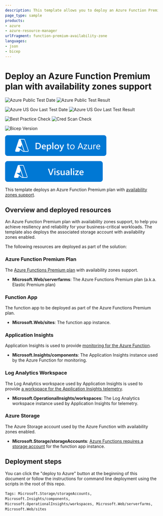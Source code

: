 ```yaml
---
description: This template allows you to deploy an Azure Function Premium plan with availability zones support, including an availability zones enabled storage account.
page_type: sample
products:
- azure
- azure-resource-manager
urlFragment: function-premium-availability-zone
languages:
- json
- bicep
---
```

# Deploy an Azure Function Premium plan with availability zones support

![Azure Public Test Date](https://azurequickstartsservice.blob.core.windows.net/badges/quickstarts/microsoft.web/function-premium-availability-zone/PublicLastTestDate.svg)
![Azure Public Test Result](https://azurequickstartsservice.blob.core.windows.net/badges/quickstarts/microsoft.web/function-premium-availability-zone/PublicDeployment.svg)

![Azure US Gov Last Test Date](https://azurequickstartsservice.blob.core.windows.net/badges/quickstarts/microsoft.web/function-premium-availability-zone/FairfaxLastTestDate.svg)
![Azure US Gov Last Test Result](https://azurequickstartsservice.blob.core.windows.net/badges/quickstarts/microsoft.web/function-premium-availability-zone/FairfaxDeployment.svg)

![Best Practice Check](https://azurequickstartsservice.blob.core.windows.net/badges/quickstarts/microsoft.web/function-premium-availability-zone/BestPracticeResult.svg)
![Cred Scan Check](https://azurequickstartsservice.blob.core.windows.net/badges/quickstarts/microsoft.web/function-premium-availability-zone/CredScanResult.svg)

![Bicep Version](https://azurequickstartsservice.blob.core.windows.net/badges/quickstarts/microsoft.web/function-premium-availability-zone/BicepVersion.svg)

[![Deploy To Azure](https://raw.githubusercontent.com/Azure/azure-quickstart-templates/master/1-CONTRIBUTION-GUIDE/images/deploytoazure.svg?sanitize=true)](https://portal.azure.com/#create/Microsoft.Template/uri/https%3A%2F%2Fraw.githubusercontent.com%2FAzure%2Fazure-quickstart-templates%2Fmaster%2Fquickstarts%2Fmicrosoft.web%2Ffunction-premium-availability-zone%2Fazuredeploy.json)

[![Visualize](https://raw.githubusercontent.com/Azure/azure-quickstart-templates/master/1-CONTRIBUTION-GUIDE/images/visualizebutton.svg?sanitize=true)](http://armviz.io/#/?load=https%3A%2F%2Fraw.githubusercontent.com%2FAzure%2Fazure-quickstart-templates%2Fmaster%2Fquickstarts%2Fmicrosoft.web%2Ffunction-premium-availability-zone%2Fazuredeploy.json)

This template deploys an Azure Function Premium plan with [availability zones support](https://docs.microsoft.com/azure/azure-functions/azure-functions-az-redundancy).

## Overview and deployed resources

An Azure Function Premium plan with availability zones support, to help you achieve resiliency and reliability for your business-critical workloads. The template also deploys the associated storage account with availability zones enabled.

The following resources are deployed as part of the solution:

### Azure Function Premium Plan

The [Azure Functions Premium plan](https://docs.microsoft.com/azure/azure-functions/functions-premium-plan) with availability zones support.

+ **Microsoft.Web/serverfarms**: The Azure Functions Premium plan (a.k.a. Elastic Premium plan)

### Function App

The function app to be deployed as part of the Azure Functions Premium plan.

+ **Microsoft.Web/sites**: The function app instance.

### Application Insights

Application Insights is used to provide [monitoring for the Azure Function](https://docs.microsoft.com/azure/azure-functions/functions-monitoring).

+ **Microsoft.Insights/components**: The Application Insights instance used by the Azure Function for monitoring.

### Log Analytics Workspace

The Log Analytics workspace used by Application Insights is used to provide [a workspace for the Application Insights telemetry](https://docs.microsoft.com/azure/azure-monitor/app/create-workspace-resource).

+ **Microsoft.OperationalInsights/workspaces**: The Log Analytics workspace instance used by Application Insights for telemetry.

### Azure Storage

The Azure Storage account used by the Azure Function with availability zones enabled.

+ **Microsoft.Storage/storageAccounts**: [Azure Functions requires a storage account](https://docs.microsoft.com/azure/azure-functions/storage-considerations) for the function app instance.

## Deployment steps

You can click the "deploy to Azure" button at the beginning of this document or follow the instructions for command line deployment using the scripts in the root of this repo.

`Tags: Microsoft.Storage/storageAccounts, Microsoft.Insights/components, Microsoft.OperationalInsights/workspaces, Microsoft.Web/serverfarms, Microsoft.Web/sites`
